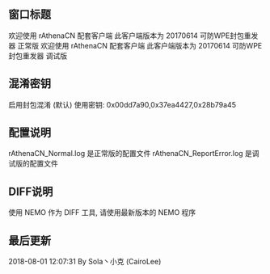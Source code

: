 
窗口标题
----------------
欢迎使用 rAthenaCN 配套客户端 此客户端版本为 20170614 可防WPE封包重发器 正常版
欢迎使用 rAthenaCN 配套客户端 此客户端版本为 20170614 可防WPE封包重发器 调试版

混淆密钥
----------------
启用封包混淆 (默认)
使用密钥: 0x00dd7a90,0x37ea4427,0x28b79a45

配置说明
----------------
rAthenaCN_Normal.log 是正常版的配置文件
rAthenaCN_ReportError.log 是调试版的配置文件

DIFF说明
----------------
使用 NEMO 作为 DIFF 工具, 请使用最新版本的 NEMO 程序

最后更新
----------------
2018-08-01 12:07:31 By Sola丶小克 (CairoLee)
